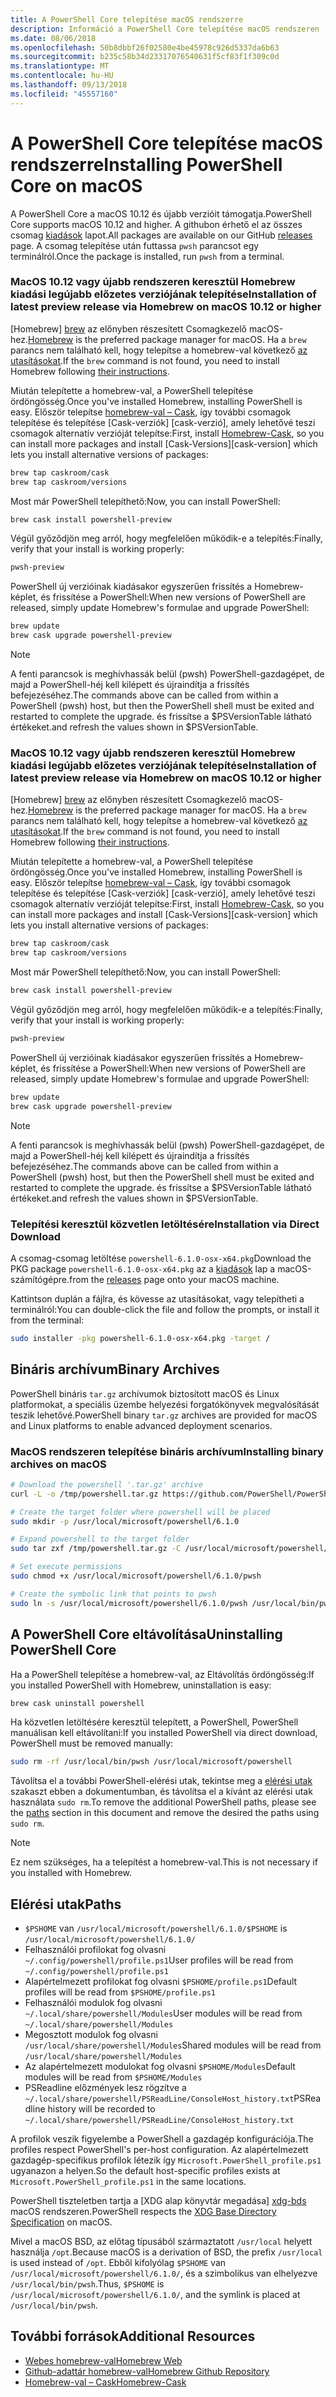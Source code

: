 ```yaml
---
title: A PowerShell Core telepítése macOS rendszerre
description: Információ a PowerShell Core telepítése macOS rendszeren
ms.date: 08/06/2018
ms.openlocfilehash: 50b8dbbf26f02580e4be45978c926d5337da6b63
ms.sourcegitcommit: b235c58b34d23317076540631f5cf83f1f309c0d
ms.translationtype: MT
ms.contentlocale: hu-HU
ms.lasthandoff: 09/13/2018
ms.locfileid: "45557160"
---
```

# <a name="installing-powershell-core-on-macos"></a><span data-ttu-id="12e32-103">A PowerShell Core telepítése macOS rendszerre</span><span class="sxs-lookup"><span data-stu-id="12e32-103">Installing PowerShell Core on macOS</span></span>

<span data-ttu-id="12e32-104">A PowerShell Core a macOS 10.12 és újabb verzióit támogatja.</span><span class="sxs-lookup"><span data-stu-id="12e32-104">PowerShell Core supports macOS 10.12 and higher.</span></span>
<span data-ttu-id="12e32-105">A githubon érhető el az összes csomag [kiadások][] lapot.</span><span class="sxs-lookup"><span data-stu-id="12e32-105">All packages are available on our GitHub [releases][] page.</span></span>
<span data-ttu-id="12e32-106">A csomag telepítése után futtassa `pwsh` parancsot egy terminálról.</span><span class="sxs-lookup"><span data-stu-id="12e32-106">Once the package is installed, run `pwsh` from a terminal.</span></span>

### <a name="installation-of-latest-preview-release-via-homebrew-on-macos-1012-or-higher"></a><span data-ttu-id="12e32-107">MacOS 10.12 vagy újabb rendszeren keresztül Homebrew kiadási legújabb előzetes verziójának telepítése</span><span class="sxs-lookup"><span data-stu-id="12e32-107">Installation of latest preview release via Homebrew on macOS 10.12 or higher</span></span>

<span data-ttu-id="12e32-108">[Homebrew] [ brew] az előnyben részesített Csomagkezelő macOS-hez.</span><span class="sxs-lookup"><span data-stu-id="12e32-108">[Homebrew][brew] is the preferred package manager for macOS.</span></span>
<span data-ttu-id="12e32-109">Ha a `brew` parancs nem található kell, hogy telepítse a homebrew-val következő [az utasításokat][brew].</span><span class="sxs-lookup"><span data-stu-id="12e32-109">If the `brew` command is not found, you need to install Homebrew following [their instructions][brew].</span></span>

<span data-ttu-id="12e32-110">Miután telepítette a homebrew-val, a PowerShell telepítése ördöngösség.</span><span class="sxs-lookup"><span data-stu-id="12e32-110">Once you've installed Homebrew, installing PowerShell is easy.</span></span>
<span data-ttu-id="12e32-111">Először telepítse [homebrew-val – Cask][cask], így további csomagok telepítése és telepítése [Cask-verziók] [cask-verzió], amely lehetővé teszi csomagok alternatív verzióját telepítse:</span><span class="sxs-lookup"><span data-stu-id="12e32-111">First, install [Homebrew-Cask][cask], so you can install more packages and install [Cask-Versions][cask-version] which lets you install alternative versions of packages:</span></span>

```sh
brew tap caskroom/cask
brew tap caskroom/versions
```

<span data-ttu-id="12e32-112">Most már PowerShell telepíthető:</span><span class="sxs-lookup"><span data-stu-id="12e32-112">Now, you can install PowerShell:</span></span>

```sh
brew cask install powershell-preview
```

<span data-ttu-id="12e32-113">Végül győződjön meg arról, hogy megfelelően működik-e a telepítés:</span><span class="sxs-lookup"><span data-stu-id="12e32-113">Finally, verify that your install is working properly:</span></span>

```sh
pwsh-preview
```

<span data-ttu-id="12e32-114">PowerShell új verzióinak kiadásakor egyszerűen frissítés a Homebrew-képlet, és frissítése a PowerShell:</span><span class="sxs-lookup"><span data-stu-id="12e32-114">When new versions of PowerShell are released, simply update Homebrew's formulae and upgrade PowerShell:</span></span>

```sh
brew update
brew cask upgrade powershell-preview
```

> [!NOTE]
> <span data-ttu-id="12e32-115">A fenti parancsok is meghívhassák belül (pwsh) PowerShell-gazdagépet, de majd a PowerShell-héj kell kilépett és újraindítja a frissítés befejezéséhez.</span><span class="sxs-lookup"><span data-stu-id="12e32-115">The commands above can be called from within a PowerShell (pwsh) host, but then the PowerShell shell must be exited and restarted to complete the upgrade.</span></span>
> <span data-ttu-id="12e32-116">és frissítse a $PSVersionTable látható értékeket.</span><span class="sxs-lookup"><span data-stu-id="12e32-116">and refresh the values shown in $PSVersionTable.</span></span>

[brew]: http://brew.sh/
[cask]: https://caskroom.github.io/
[cask-versions]: https://github.com/Homebrew/homebrew-cask-versions

### <a name="installation-of-latest-preview-release-via-homebrew-on-macos-1012-or-higher"></a><span data-ttu-id="12e32-117">MacOS 10.12 vagy újabb rendszeren keresztül Homebrew kiadási legújabb előzetes verziójának telepítése</span><span class="sxs-lookup"><span data-stu-id="12e32-117">Installation of latest preview release via Homebrew on macOS 10.12 or higher</span></span>

<span data-ttu-id="12e32-118">[Homebrew] [ brew] az előnyben részesített Csomagkezelő macOS-hez.</span><span class="sxs-lookup"><span data-stu-id="12e32-118">[Homebrew][brew] is the preferred package manager for macOS.</span></span>
<span data-ttu-id="12e32-119">Ha a `brew` parancs nem található kell, hogy telepítse a homebrew-val következő [az utasításokat][brew].</span><span class="sxs-lookup"><span data-stu-id="12e32-119">If the `brew` command is not found, you need to install Homebrew following [their instructions][brew].</span></span>

<span data-ttu-id="12e32-120">Miután telepítette a homebrew-val, a PowerShell telepítése ördöngösség.</span><span class="sxs-lookup"><span data-stu-id="12e32-120">Once you've installed Homebrew, installing PowerShell is easy.</span></span>
<span data-ttu-id="12e32-121">Először telepítse [homebrew-val – Cask][cask], így további csomagok telepítése és telepítése [Cask-verziók] [cask-verzió], amely lehetővé teszi csomagok alternatív verzióját telepítse:</span><span class="sxs-lookup"><span data-stu-id="12e32-121">First, install [Homebrew-Cask][cask], so you can install more packages and install [Cask-Versions][cask-version] which lets you install alternative versions of packages:</span></span>

```sh
brew tap caskroom/cask
brew tap caskroom/versions
```

<span data-ttu-id="12e32-122">Most már PowerShell telepíthető:</span><span class="sxs-lookup"><span data-stu-id="12e32-122">Now, you can install PowerShell:</span></span>

```sh
brew cask install powershell-preview
```

<span data-ttu-id="12e32-123">Végül győződjön meg arról, hogy megfelelően működik-e a telepítés:</span><span class="sxs-lookup"><span data-stu-id="12e32-123">Finally, verify that your install is working properly:</span></span>

```sh
pwsh-preview
```

<span data-ttu-id="12e32-124">PowerShell új verzióinak kiadásakor egyszerűen frissítés a Homebrew-képlet, és frissítése a PowerShell:</span><span class="sxs-lookup"><span data-stu-id="12e32-124">When new versions of PowerShell are released, simply update Homebrew's formulae and upgrade PowerShell:</span></span>

```sh
brew update
brew cask upgrade powershell-preview
```

> [!NOTE]
> <span data-ttu-id="12e32-125">A fenti parancsok is meghívhassák belül (pwsh) PowerShell-gazdagépet, de majd a PowerShell-héj kell kilépett és újraindítja a frissítés befejezéséhez.</span><span class="sxs-lookup"><span data-stu-id="12e32-125">The commands above can be called from within a PowerShell (pwsh) host, but then the PowerShell shell must be exited and restarted to complete the upgrade.</span></span>
> <span data-ttu-id="12e32-126">és frissítse a $PSVersionTable látható értékeket.</span><span class="sxs-lookup"><span data-stu-id="12e32-126">and refresh the values shown in $PSVersionTable.</span></span>

[brew]: http://brew.sh/
[cask]: https://caskroom.github.io/
[cask-versions]: https://github.com/Homebrew/homebrew-cask-versions

### <a name="installation-via-direct-download"></a><span data-ttu-id="12e32-127">Telepítési keresztül közvetlen letöltésére</span><span class="sxs-lookup"><span data-stu-id="12e32-127">Installation via Direct Download</span></span>

<span data-ttu-id="12e32-128">A csomag-csomag letöltése `powershell-6.1.0-osx-x64.pkg`</span><span class="sxs-lookup"><span data-stu-id="12e32-128">Download the PKG package `powershell-6.1.0-osx-x64.pkg`</span></span>
<span data-ttu-id="12e32-129">az a [kiadások][] lap a macOS-számítógépre.</span><span class="sxs-lookup"><span data-stu-id="12e32-129">from the [releases][] page onto your macOS machine.</span></span>

<span data-ttu-id="12e32-130">Kattintson duplán a fájlra, és kövesse az utasításokat, vagy telepítheti a terminálról:</span><span class="sxs-lookup"><span data-stu-id="12e32-130">You can double-click the file and follow the prompts, or install it from the terminal:</span></span>

```sh
sudo installer -pkg powershell-6.1.0-osx-x64.pkg -target /
```

## <a name="binary-archives"></a><span data-ttu-id="12e32-131">Bináris archívum</span><span class="sxs-lookup"><span data-stu-id="12e32-131">Binary Archives</span></span>

<span data-ttu-id="12e32-132">PowerShell bináris `tar.gz` archívumok biztosított macOS és Linux platformokat, a speciális üzembe helyezési forgatókönyvek megvalósítását teszik lehetővé.</span><span class="sxs-lookup"><span data-stu-id="12e32-132">PowerShell binary `tar.gz` archives are provided for macOS and Linux platforms to enable advanced deployment scenarios.</span></span>

### <a name="installing-binary-archives-on-macos"></a><span data-ttu-id="12e32-133">MacOS rendszeren telepítése bináris archívum</span><span class="sxs-lookup"><span data-stu-id="12e32-133">Installing binary archives on macOS</span></span>

```sh
# Download the powershell '.tar.gz' archive
curl -L -o /tmp/powershell.tar.gz https://github.com/PowerShell/PowerShell/releases/download/v6.1.0/powershell-6.1.0-osx-x64.tar.gz

# Create the target folder where powershell will be placed
sudo mkdir -p /usr/local/microsoft/powershell/6.1.0

# Expand powershell to the target folder
sudo tar zxf /tmp/powershell.tar.gz -C /usr/local/microsoft/powershell/6.1.0

# Set execute permissions
sudo chmod +x /usr/local/microsoft/powershell/6.1.0/pwsh

# Create the symbolic link that points to pwsh
sudo ln -s /usr/local/microsoft/powershell/6.1.0/pwsh /usr/local/bin/pwsh
```

## <a name="uninstalling-powershell-core"></a><span data-ttu-id="12e32-134">A PowerShell Core eltávolítása</span><span class="sxs-lookup"><span data-stu-id="12e32-134">Uninstalling PowerShell Core</span></span>

<span data-ttu-id="12e32-135">Ha a PowerShell telepítése a homebrew-val, az Eltávolítás ördöngösség:</span><span class="sxs-lookup"><span data-stu-id="12e32-135">If you installed PowerShell with Homebrew, uninstallation is easy:</span></span>

```sh
brew cask uninstall powershell
```

<span data-ttu-id="12e32-136">Ha közvetlen letöltésére keresztül telepített, a PowerShell, PowerShell manuálisan kell eltávolítani:</span><span class="sxs-lookup"><span data-stu-id="12e32-136">If you installed PowerShell via direct download, PowerShell must be removed manually:</span></span>

```sh
sudo rm -rf /usr/local/bin/pwsh /usr/local/microsoft/powershell
```

<span data-ttu-id="12e32-137">Távolítsa el a további PowerShell-elérési utak, tekintse meg a [elérési utak][] szakaszt ebben a dokumentumban, és távolítsa el a kívánt az elérési utak használata `sudo rm`.</span><span class="sxs-lookup"><span data-stu-id="12e32-137">To remove the additional PowerShell paths, please see the [paths][] section in this document and remove the desired the paths using `sudo rm`.</span></span>

> [!NOTE]
> <span data-ttu-id="12e32-138">Ez nem szükséges, ha a telepítést a homebrew-val.</span><span class="sxs-lookup"><span data-stu-id="12e32-138">This is not necessary if you installed with Homebrew.</span></span>

[Elérési utak]:#paths
[paths]:#paths

## <a name="paths"></a><span data-ttu-id="12e32-140">Elérési utak</span><span class="sxs-lookup"><span data-stu-id="12e32-140">Paths</span></span>

* <span data-ttu-id="12e32-141">`$PSHOME` van `/usr/local/microsoft/powershell/6.1.0/`</span><span class="sxs-lookup"><span data-stu-id="12e32-141">`$PSHOME` is `/usr/local/microsoft/powershell/6.1.0/`</span></span>
* <span data-ttu-id="12e32-142">Felhasználói profilokat fog olvasni `~/.config/powershell/profile.ps1`</span><span class="sxs-lookup"><span data-stu-id="12e32-142">User profiles will be read from `~/.config/powershell/profile.ps1`</span></span>
* <span data-ttu-id="12e32-143">Alapértelmezett profilokat fog olvasni `$PSHOME/profile.ps1`</span><span class="sxs-lookup"><span data-stu-id="12e32-143">Default profiles will be read from `$PSHOME/profile.ps1`</span></span>
* <span data-ttu-id="12e32-144">Felhasználói modulok fog olvasni `~/.local/share/powershell/Modules`</span><span class="sxs-lookup"><span data-stu-id="12e32-144">User modules will be read from `~/.local/share/powershell/Modules`</span></span>
* <span data-ttu-id="12e32-145">Megosztott modulok fog olvasni `/usr/local/share/powershell/Modules`</span><span class="sxs-lookup"><span data-stu-id="12e32-145">Shared modules will be read from `/usr/local/share/powershell/Modules`</span></span>
* <span data-ttu-id="12e32-146">Az alapértelmezett modulokat fog olvasni `$PSHOME/Modules`</span><span class="sxs-lookup"><span data-stu-id="12e32-146">Default modules will be read from `$PSHOME/Modules`</span></span>
* <span data-ttu-id="12e32-147">PSReadline előzmények lesz rögzítve a `~/.local/share/powershell/PSReadLine/ConsoleHost_history.txt`</span><span class="sxs-lookup"><span data-stu-id="12e32-147">PSReadline history will be recorded to `~/.local/share/powershell/PSReadLine/ConsoleHost_history.txt`</span></span>

<span data-ttu-id="12e32-148">A profilok veszik figyelembe a PowerShell a gazdagép konfigurációja.</span><span class="sxs-lookup"><span data-stu-id="12e32-148">The profiles respect PowerShell's per-host configuration.</span></span>
<span data-ttu-id="12e32-149">Az alapértelmezett gazdagép-specifikus profilok létezik így `Microsoft.PowerShell_profile.ps1` ugyanazon a helyen.</span><span class="sxs-lookup"><span data-stu-id="12e32-149">So the default host-specific profiles exists at `Microsoft.PowerShell_profile.ps1` in the same locations.</span></span>

<span data-ttu-id="12e32-150">PowerShell tiszteletben tartja a [XDG alap könyvtár megadása] [ xdg-bds] macOS rendszeren.</span><span class="sxs-lookup"><span data-stu-id="12e32-150">PowerShell respects the [XDG Base Directory Specification][xdg-bds] on macOS.</span></span>

<span data-ttu-id="12e32-151">Mivel a macOS BSD, az előtag típusából származtatott `/usr/local` helyett használja `/opt`.</span><span class="sxs-lookup"><span data-stu-id="12e32-151">Because macOS is a derivation of BSD, the prefix `/usr/local` is used instead of `/opt`.</span></span>
<span data-ttu-id="12e32-152">Ebből kifolyólag `$PSHOME` van `/usr/local/microsoft/powershell/6.1.0/`, és a szimbolikus van elhelyezve `/usr/local/bin/pwsh`.</span><span class="sxs-lookup"><span data-stu-id="12e32-152">Thus, `$PSHOME` is `/usr/local/microsoft/powershell/6.1.0/`, and the symlink is placed at `/usr/local/bin/pwsh`.</span></span>

## <a name="additional-resources"></a><span data-ttu-id="12e32-153">További források</span><span class="sxs-lookup"><span data-stu-id="12e32-153">Additional Resources</span></span>

* <span data-ttu-id="12e32-154">[Webes homebrew-val][brew]</span><span class="sxs-lookup"><span data-stu-id="12e32-154">[Homebrew Web][brew]</span></span>
* <span data-ttu-id="12e32-155">[Github-adattár homebrew-val][GitHub]</span><span class="sxs-lookup"><span data-stu-id="12e32-155">[Homebrew Github Repository][GitHub]</span></span>
* <span data-ttu-id="12e32-156">[Homebrew-val – Cask][cask]</span><span class="sxs-lookup"><span data-stu-id="12e32-156">[Homebrew-Cask][cask]</span></span>

[brew]: http://brew.sh/
[GitHub]: https://github.com/Homebrew
[Cask]: https://github.com/Homebrew/homebrew-cask
[kiadások]: https://github.com/PowerShell/PowerShell/releases/latest
[releases]: https://github.com/PowerShell/PowerShell/releases/latest
[xdg-bds]: https://specifications.freedesktop.org/basedir-spec/basedir-spec-latest.html

